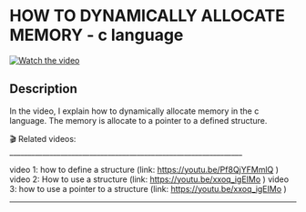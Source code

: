 # HOW TO DYNAMICALLY ALLOCATE  MEMORY - c language

[![Watch the video](https://img.youtube.com/vi/uROnAahlMO0/hqdefault.jpg)](https://youtu.be/uROnAahlMO0)

## Description 

In the video, I explain how to dynamically allocate memory in the c language. The memory is allocate to a pointer to a defined structure.


 🎬 Related videos: ________________________________________________________________

video 1: how to define a structure (link:   https://youtu.be/Pf8QjYFMmlQ )
video 2: How to use a structure    (link:   https://youtu.be/xxoq_igEIMo )
video 3: how to use a pointer to a structure  (link:   https://youtu.be/xxoq_igEIMo )

-------------------------------------------------------------------------------------------------------------------------------------------

